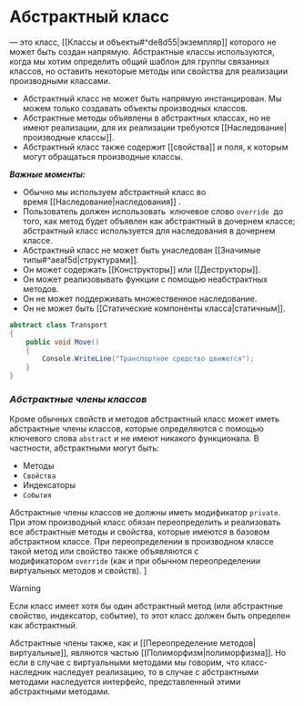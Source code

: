# **Абстрактный класс** 
— это класс, [[Классы и объекты#^de8d55|экземпляр]] которого не может быть создан напрямую. Абстрактные классы используются, когда мы хотим определить общий шаблон для группы связанных классов, но оставить некоторые методы или свойства для реализации производными классами.

- Абстрактный класс не может быть напрямую инстанцирован. Мы можем только создавать объекты производных классов.
- Абстрактные методы объявлены в абстрактных классах, но не имеют реализации, для их реализации требуются [[Наследование|производные классы]].
- Абстрактный класс также содержит [[свойства]] и поля, к которым могут обращаться производные классы.

***Важные моменты:***

- Обычно мы используем абстрактный класс во время [[Наследование|наследования]] .
- Пользователь должен использовать  ключевое слово `override`  до того, как метод будет объявлен как абстрактный в дочернем классе; абстрактный класс используется для наследования в дочернем классе.
- Абстрактный класс не может быть унаследован [[Значимые типы#^aeaf5d|структурами]].
- Он может содержать [[Конструкторы]] или [[Деструкторы]].
- Он может реализовывать функции с помощью неабстрактных методов.
- Он не может поддерживать множественное наследование.
- Он не может быть [[Статические компоненты класса|статичным]].

```cs
abstract class Transport
{
    public void Move()
    {
        Console.WriteLine("Транспортное средство движется");
    }
}
```

### *Абстрактные члены классов*

Кроме обычных свойств и методов абстрактный класс может иметь абстрактные члены классов, которые определяются с помощью ключевого слова `abstract` и не имеют никакого функционала. В частности, абстрактными могут быть:

- Методы
- `Свойства`
- Индексаторы
- `События`

Абстрактные члены классов не должны иметь модификатор `private`. При этом производный класс обязан переопределить и реализовать все абстрактные методы и свойства, которые имеются в базовом абстрактном классе. При переопределении в производном классе такой метод или свойство также объявляются с модификатором `override` (как и при обычном переопределении виртуальных методов и свойств). ]

> [!warning]
> Если класс имеет хотя бы один абстрактный метод (или абстрактные свойство, индексатор, событие), то этот класс должен быть определен как абстрактный.

Абстрактные члены также, как и [[Переопределение методов|виртуальные]], являются частью [[Полиморфизм|полиморфизма]]. Но если в случае с виртуальными методами мы говорим, что класс-наследник наследует реализацию, то в случае с абстрактными методами наследуется интерфейс, представленный этими абстрактными методами.
